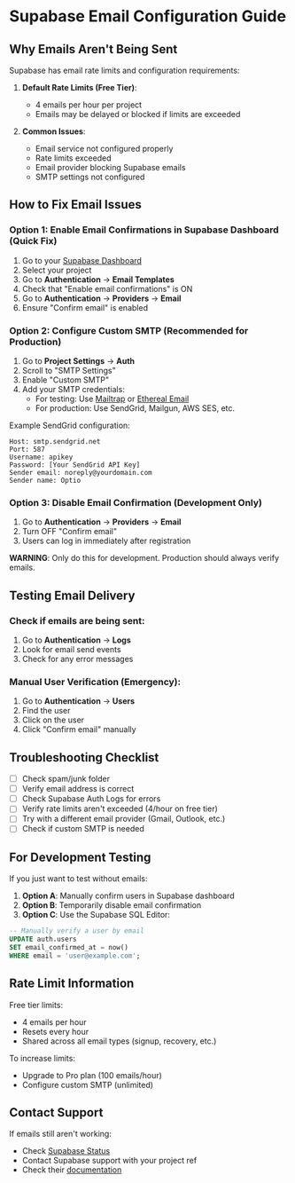# Supabase Email Configuration Guide

## Why Emails Aren't Being Sent

Supabase has email rate limits and configuration requirements:

1. **Default Rate Limits (Free Tier)**:
   - 4 emails per hour per project
   - Emails may be delayed or blocked if limits are exceeded

2. **Common Issues**:
   - Email service not configured properly
   - Rate limits exceeded
   - Email provider blocking Supabase emails
   - SMTP settings not configured

## How to Fix Email Issues

### Option 1: Enable Email Confirmations in Supabase Dashboard (Quick Fix)

1. Go to your [Supabase Dashboard](https://app.supabase.com)
2. Select your project
3. Go to **Authentication** → **Email Templates**
4. Check that "Enable email confirmations" is ON
5. Go to **Authentication** → **Providers** → **Email**
6. Ensure "Confirm email" is enabled

### Option 2: Configure Custom SMTP (Recommended for Production)

1. Go to **Project Settings** → **Auth**
2. Scroll to "SMTP Settings"
3. Enable "Custom SMTP"
4. Add your SMTP credentials:
   - For testing: Use [Mailtrap](https://mailtrap.io) or [Ethereal Email](https://ethereal.email)
   - For production: Use SendGrid, Mailgun, AWS SES, etc.

Example SendGrid configuration:
```
Host: smtp.sendgrid.net
Port: 587
Username: apikey
Password: [Your SendGrid API Key]
Sender email: noreply@yourdomain.com
Sender name: Optio
```

### Option 3: Disable Email Confirmation (Development Only)

1. Go to **Authentication** → **Providers** → **Email**
2. Turn OFF "Confirm email"
3. Users can log in immediately after registration

**WARNING**: Only do this for development. Production should always verify emails.

## Testing Email Delivery

### Check if emails are being sent:
1. Go to **Authentication** → **Logs**
2. Look for email send events
3. Check for any error messages

### Manual User Verification (Emergency):
1. Go to **Authentication** → **Users**
2. Find the user
3. Click on the user
4. Click "Confirm email" manually

## Troubleshooting Checklist

- [ ] Check spam/junk folder
- [ ] Verify email address is correct
- [ ] Check Supabase Auth Logs for errors
- [ ] Verify rate limits aren't exceeded (4/hour on free tier)
- [ ] Try with a different email provider (Gmail, Outlook, etc.)
- [ ] Check if custom SMTP is needed

## For Development Testing

If you just want to test without emails:

1. **Option A**: Manually confirm users in Supabase dashboard
2. **Option B**: Temporarily disable email confirmation
3. **Option C**: Use the Supabase SQL Editor:

```sql
-- Manually verify a user by email
UPDATE auth.users 
SET email_confirmed_at = now() 
WHERE email = 'user@example.com';
```

## Rate Limit Information

Free tier limits:
- 4 emails per hour
- Resets every hour
- Shared across all email types (signup, recovery, etc.)

To increase limits:
- Upgrade to Pro plan (100 emails/hour)
- Configure custom SMTP (unlimited)

## Contact Support

If emails still aren't working:
- Check [Supabase Status](https://status.supabase.com)
- Contact Supabase support with your project ref
- Check their [documentation](https://supabase.com/docs/guides/auth/auth-email)